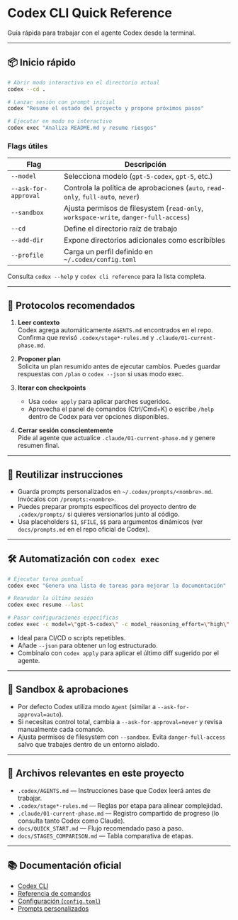# Codex CLI Quick Reference

Guía rápida para trabajar con el agente Codex desde la terminal.

---

## 📦 Inicio rápido

```bash
# Abrir modo interactivo en el directorio actual
codex --cd .

# Lanzar sesión con prompt inicial
codex "Resume el estado del proyecto y propone próximos pasos"

# Ejecutar en modo no interactivo
codex exec "Analiza README.md y resume riesgos"
```

### Flags útiles

| Flag | Descripción |
|------|-------------|
| `--model` | Selecciona modelo (`gpt-5-codex`, `gpt-5`, etc.) |
| `--ask-for-approval` | Controla la política de aprobaciones (`auto`, `read-only`, `full-auto`, `never`) |
| `--sandbox` | Ajusta permisos de filesystem (`read-only`, `workspace-write`, `danger-full-access`) |
| `--cd` | Define el directorio raíz de trabajo |
| `--add-dir` | Expone directorios adicionales como escribibles |
| `--profile` | Carga un perfil definido en `~/.codex/config.toml` |

Consulta `codex --help` y `codex cli reference` para la lista completa.

---

## 🧭 Protocolos recomendados

1. **Leer contexto**  
   Codex agrega automáticamente `AGENTS.md` encontrados en el repo. Confirma que revisó `.codex/stage*-rules.md` y `.claude/01-current-phase.md`.

2. **Proponer plan**  
   Solicita un plan resumido antes de ejecutar cambios. Puedes guardar respuestas con `/plan` o `codex --json` si usas modo exec.

3. **Iterar con checkpoints**  
   - Usa `codex apply` para aplicar parches sugeridos.  
   - Aprovecha el panel de comandos (Ctrl/Cmd+K) o escribe `/help` dentro de Codex para ver opciones disponibles.

4. **Cerrar sesión conscientemente**  
   Pide al agente que actualice `.claude/01-current-phase.md` y genere resumen final.

---

## 🔁 Reutilizar instrucciones

- Guarda prompts personalizados en `~/.codex/prompts/<nombre>.md`. Invócalos con `/prompts:<nombre>`.
- Puedes preparar prompts específicos del proyecto dentro de `.codex/prompts/` si quieres versionarlos junto al código.
- Usa placeholders `$1`, `$FILE`, `$$` para argumentos dinámicos (ver `docs/prompts.md` en el repo oficial de Codex).

---

## 🛠️ Automatización con `codex exec`

```bash
# Ejecutar tarea puntual
codex exec "Genera una lista de tareas para mejorar la documentación"

# Reanudar la última sesión
codex exec resume --last

# Pasar configuraciones específicas
codex exec -c model=\"gpt-5-codex\" -c model_reasoning_effort=\"high\" "Implementa tests para assess_stage"
```

- Ideal para CI/CD o scripts repetibles.
- Añade `--json` para obtener un log estructurado.  
- Combínalo con `codex apply` para aplicar el último diff sugerido por el agente.

---

## 🔐 Sandbox & aprobaciones

- Por defecto Codex utiliza modo `Agent` (similar a `--ask-for-approval=auto`).  
- Si necesitas control total, cambia a `--ask-for-approval=never` y revisa manualmente cada comando.  
- Ajusta permisos de filesystem con `--sandbox`. Evita `danger-full-access` salvo que trabajes dentro de un entorno aislado.

---

## 📝 Archivos relevantes en este proyecto

- `.codex/AGENTS.md` — Instrucciones base que Codex leerá antes de trabajar.  
- `.codex/stage*-rules.md` — Reglas por etapa para alinear complejidad.  
- `.claude/01-current-phase.md` — Registro compartido de progreso (lo consulta tanto Codex como Claude).  
- `docs/QUICK_START.md` — Flujo recomendado paso a paso.  
- `docs/STAGES_COMPARISON.md` — Tabla comparativa de etapas.

---

## 📚 Documentación oficial

- [Codex CLI](https://developers.openai.com/codex/cli)  
- [Referencia de comandos](https://developers.openai.com/codex/cli/reference)  
- [Configuración (`config.toml`)](https://github.com/openai/codex/blob/main/docs/config.md)  
- [Prompts personalizados](https://github.com/openai/codex/blob/main/docs/prompts.md)
